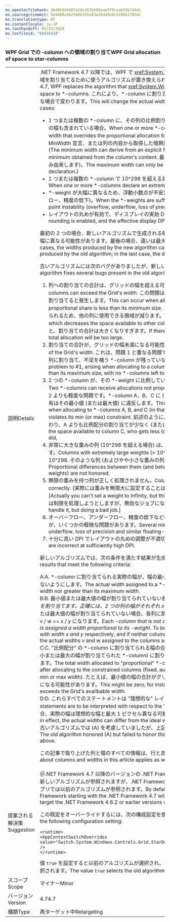 ```yaml
---
ms.openlocfilehash: 36d05ddd407e28e363bb99eae5f0caab59b744dc
ms.sourcegitcommit: 9a4488a3625866335e83a20da5e9c5286b1f034c
ms.translationtype: HT
ms.contentlocale: ja-JP
ms.lasthandoff: 05/15/2020
ms.locfileid: "83435434"
---
```

### <a name="wpf-grid-allocation-of-space-to-star-columns"></a><span data-ttu-id="8f248-101">WPF Grid での -column への領域の割り当て</span><span class="sxs-lookup"><span data-stu-id="8f248-101">WPF Grid allocation of space to star-columns</span></span>

|   |   |
|---|---|
|<span data-ttu-id="8f248-102">説明</span><span class="sxs-lookup"><span data-stu-id="8f248-102">Details</span></span>|<span data-ttu-id="8f248-103">.NET Framework 4.7 以降では、WPF で <xref:System.Windows.Controls.Grid> が \*-column に領域を割り当てるために使うアルゴリズムが置き換えられます。</span><span class="sxs-lookup"><span data-stu-id="8f248-103">Starting with the .NET Framework 4.7, WPF replaces the algorithm that <xref:System.Windows.Controls.Grid> uses to allocate space to \*-columns.</span></span> <span data-ttu-id="8f248-104">これにより、\*-column に割り当てられる実際の幅が、次のようにさまざまな場合で変わります。</span><span class="sxs-lookup"><span data-stu-id="8f248-104">This will change the actual width assigned to \*-columns in a number of cases:</span></span><ul><li><span data-ttu-id="8f248-105">1 つまたは複数の \*-column に、その列の比例割り当てをオーバーライドする最小または最大の幅も含まれている場合。</span><span class="sxs-lookup"><span data-stu-id="8f248-105">When one or more \*-columns also have a minimum or maximum width that overrides the proportional allocation for that colum.</span></span> <span data-ttu-id="8f248-106">(最小値の幅は、明示的な MinWidth 宣言、または列の内容から取得した暗黙的な最小値に由来する可能性があります。</span><span class="sxs-lookup"><span data-stu-id="8f248-106">(The minimum width can derive from an explicit MinWidth declaration, or from an implicit minimum obtained from the column's content.</span></span> <span data-ttu-id="8f248-107">最大値の幅は、明示的な MaxWidth 宣言にのみ由来します)。</span><span class="sxs-lookup"><span data-stu-id="8f248-107">The maximum width can only be defined explicitly, from a MaxWidth declaration.)</span></span></li><li><span data-ttu-id="8f248-108">1 つまたは複数の \*-column で 10^298 を超える非常に大きな \*-weight を宣言した場合。</span><span class="sxs-lookup"><span data-stu-id="8f248-108">When one or more \*-columns declare an extremely large \*-weight, greater than 10^298.</span></span></li><li><span data-ttu-id="8f248-109">\*-weight が大幅に異なるため、浮動小数点が不安定になる場合 (オーバーフロー、アンダーフロー、精度の低下)。</span><span class="sxs-lookup"><span data-stu-id="8f248-109">When the \*-weights are sufficiently different to encounter floating-point instability (overflow, underflow, loss of precision).</span></span></li><li><span data-ttu-id="8f248-110">レイアウトの丸めが有効で、ディスプレイの実効 DPI が十分に高い場合。</span><span class="sxs-lookup"><span data-stu-id="8f248-110">When layout rounding is enabled, and the effective display DPI is sufficiently high.</span></span></li></ul><span data-ttu-id="8f248-111">最初の 2 つの場合、新しいアルゴリズムで生成される幅は、古いアルゴリズムで生成される幅と大幅に異なる可能性があります。最後の場合、違いは最大で 1 から 2 ピクセルです。</span><span class="sxs-lookup"><span data-stu-id="8f248-111">In the first two cases, the widths produced by the new algorithm can be significantly different from those produced by the old algorithm; in the last case, the difference will be at most one or two pixels.</span></span><p/><span data-ttu-id="8f248-112">古いアルゴリズムには次のバグがありましたが、新しいアルゴリズムで修正されました。</span><span class="sxs-lookup"><span data-stu-id="8f248-112">The new algorithm fixes several bugs present in the old algorithm:</span></span><ol><li><span data-ttu-id="8f248-113">列への割り当ての合計は、グリッドの幅を超える可能性があります。</span><span class="sxs-lookup"><span data-stu-id="8f248-113">Total allocation to columns can exceed the Grid's width.</span></span> <span data-ttu-id="8f248-114">この問題は、比例配分が最小サイズ未満の列に領域を割り当てると発生します。</span><span class="sxs-lookup"><span data-stu-id="8f248-114">This can occur when allocating space to a column whose proportional share is less than its minimum size.</span></span> <span data-ttu-id="8f248-115">このアルゴリズムでは最小サイズが割り当てられるため、他の列に使用できる領域が減ります。</span><span class="sxs-lookup"><span data-stu-id="8f248-115">The algorithm allocates the minimum size, which decreases the space available to other columns.</span></span> <span data-ttu-id="8f248-116">割り当てる \*-column がなくなると、割り当ての合計は大きくなりすぎます。</span><span class="sxs-lookup"><span data-stu-id="8f248-116">If there are no \*-columns left to allocate, the total allocation will be too large.</span></span></li><li><span data-ttu-id="8f248-117">割り当ての合計が、グリッドの幅未満になる可能性があります。</span><span class="sxs-lookup"><span data-stu-id="8f248-117">Total allocation can fall short of the Grid's width.</span></span> <span data-ttu-id="8f248-118">これは、問題 1 と重なる問題で、比例配分共有が最大サイズを超えている列に割り当て、不足を補う \*-column が残っていない場合に発生します。</span><span class="sxs-lookup"><span data-stu-id="8f248-118">This is the dual problem to #1, arising when allocating to a column whose proportional share is greater than its maximum size, with no \*-columns left to take up the slack.</span></span></li><li><span data-ttu-id="8f248-119">2 つの \*-column が、その \*-weight に比例していない割り当てを受ける可能性があります。</span><span class="sxs-lookup"><span data-stu-id="8f248-119">Two \*-columns can receive allocations not proportional to their \*-weights.</span></span> <span data-ttu-id="8f248-120">これは問題 1、2 よりも軽度な問題です。\*-column A、B、C に (この順序で) 割り当てると、B の比例配分共有はその最小値 (または最大値) に違反します。</span><span class="sxs-lookup"><span data-stu-id="8f248-120">This is a milder version of #1/#2, arising when allocating to \*-columns A, B, and C (in that order), where B's proportional share violates its min (or max) constraint.</span></span> <span data-ttu-id="8f248-121">前述のように、これによって列 C に使用できる領域が変わり、A よりも比例配分の割り当てが少なく (または多く) なります。</span><span class="sxs-lookup"><span data-stu-id="8f248-121">As above, this changes the space available to column C, who gets less (or more) proportional allocation than A did,</span></span></li><li><span data-ttu-id="8f248-122">非常に大きな重みの列 (10^298 を超える場合) は、すべて 10^298 の重みとして処理されます。</span><span class="sxs-lookup"><span data-stu-id="8f248-122">Columns with extremely large weights (&gt; 10^298) are all treated as if they had weight 10^298.</span></span> <span data-ttu-id="8f248-123">そのような列 (およびやや小さな重みの列) の比例配分の差は考慮されません。</span><span class="sxs-lookup"><span data-stu-id="8f248-123">Proportional differences between them (and between columns with slightly smaller weights) are not honored.</span></span></li><li><span data-ttu-id="8f248-124">無限の重みを持つ列が正しく処理されません。</span><span class="sxs-lookup"><span data-stu-id="8f248-124">Columns with inifinte weights are not handled correctly.</span></span> <span data-ttu-id="8f248-125">[実際には重みを無限大に設定することはできませんが、これは人為的な制限です。</span><span class="sxs-lookup"><span data-stu-id="8f248-125">[Actually you can't set a weight to Infinity, but this is an artificial restriction.</span></span> <span data-ttu-id="8f248-126">割り当てコードは制限を処理しようとしますが、無効なジョブになります。]</span><span class="sxs-lookup"><span data-stu-id="8f248-126">The allocation code was trying to handle it, but doing a bad job.]</span></span></li><li><span data-ttu-id="8f248-127">オーバーフロー、アンダーフロー、精度の低下などの浮動小数点精度の問題を回避していますが、いくつかの軽微な問題があります。</span><span class="sxs-lookup"><span data-stu-id="8f248-127">Several minor problems while avoiding overflow, underflow, loss of precision and similar floating-point issues.</span></span></li><li><span data-ttu-id="8f248-128">十分に高い DPI でレイアウトの丸めの調整が不適切です。</span><span class="sxs-lookup"><span data-stu-id="8f248-128">Adjustments for layout rounding are incorrect at sufficiently high DPI.</span></span></li></ol><span data-ttu-id="8f248-129">新しいアルゴリズムでは、次の条件を満たす結果が生成されます。</span><span class="sxs-lookup"><span data-stu-id="8f248-129">The new algorithm produces results that meet the following criteria:</span></span><p/><span data-ttu-id="8f248-130">A:</span><span class="sxs-lookup"><span data-stu-id="8f248-130">A.</span></span> <span data-ttu-id="8f248-131">\*-column に割り当てられる実際の幅が、幅の最小値未満にならない、また幅の最大値を超えないようにします。</span><span class="sxs-lookup"><span data-stu-id="8f248-131">The actual width assigned to a \*-column is never less than its minimum width nor greater than its maximum width.</span></span><br/><span data-ttu-id="8f248-132">B:</span><span class="sxs-lookup"><span data-stu-id="8f248-132">B.</span></span> <span data-ttu-id="8f248-133">最小値または最大値の幅が割り当てられていない各 <em>-column に、その <em>-weight に比例した幅を割り当てます。正確には、2 つの列の幅がそれぞれ x</em>、y</em> と宣言され、いずれの列も最小値の幅または最大値の幅が割り当てられていない場合、各列に割り当てられる実際の幅 v と w は同じ比率の v / w == x / y になります。</span><span class="sxs-lookup"><span data-stu-id="8f248-133">Each <em>-column that is not assigned its minimum or maximum width is assigned a width proportional to its <em>-weight. To be precise, if two columns are declared with width x</em> and y</em> respectively, and if neither column receives its minimum or maximum width, the actual widths v and w assigned to the columns are in the same proportion: v / w == x / y.</span></span><br/><span data-ttu-id="8f248-134">C:</span><span class="sxs-lookup"><span data-stu-id="8f248-134">C.</span></span> <span data-ttu-id="8f248-135">&quot;比例配分&quot; の \*-column に割り当てられる幅の合計は、制限された列 (固定、自動、および最小または最大の幅が割り当てられた \*-column) に割り当てられた後に使用できる領域と同じなります。</span><span class="sxs-lookup"><span data-stu-id="8f248-135">The total width allocated to &quot;proportional&quot; \*-columns is equal to the space available after allocating to the constrained columns (fixed, auto, and \*-columns that are allocated their min or max width).</span></span> <span data-ttu-id="8f248-136">たとえば、最小値の幅の合計がグリッドに使用できる幅を超える場合は、ゼロになる可能性があります。</span><span class="sxs-lookup"><span data-stu-id="8f248-136">This might be zero, for instance if the sum of the minimum widths exceeds the Grid's availbable width.</span></span><br/><span data-ttu-id="8f248-137">D:</span><span class="sxs-lookup"><span data-stu-id="8f248-137">D.</span></span> <span data-ttu-id="8f248-138">これらすべてのステートメントは &quot;理想的な&quot; レイアウトを基準に解釈されます。</span><span class="sxs-lookup"><span data-stu-id="8f248-138">All these statements are to be interpreted with respect to the &quot;ideal&quot; layout.</span></span> <span data-ttu-id="8f248-139">レイアウトの丸めが有効な場合、実際の幅は理想的な幅と最大 1 ピクセル異なる可能性があります。</span><span class="sxs-lookup"><span data-stu-id="8f248-139">When layout rounding is in effect, the actual widths can differ from the ideal widths by as much as one pixel.</span></span><br/><span data-ttu-id="8f248-140">古いアルゴリズムでは (A) を考慮していましたが、上記の他の条件は考慮されていませんでした。</span><span class="sxs-lookup"><span data-stu-id="8f248-140">The old algorithm honored (A) but failed to honor the other criteria in the cases outlined above.</span></span><p/><span data-ttu-id="8f248-141">この記事で取り上げた列と幅のすべての情報は、行と高さにも適用されます。</span><span class="sxs-lookup"><span data-stu-id="8f248-141">Everything said about columns and widths in this article applies as well to rows and heights.</span></span>|
|<span data-ttu-id="8f248-142">提案される解決策</span><span class="sxs-lookup"><span data-stu-id="8f248-142">Suggestion</span></span>|<span data-ttu-id="8f248-143">＠.NET Framework 4.7 以降のバージョンの .NET Framework を対象とするアプリの場合、既定で新しいアルゴリズムが参照されますが、.NET Framework 4.6.2 以前のバージョンを対象とするアプリでは以前のアルゴリズムが参照されます。</span><span class="sxs-lookup"><span data-stu-id="8f248-143">By default, apps that target versions of the .NET Framework starting with the .NET Framework 4.7 will see the new algorithm, while apps that target the .NET Framework 4.6.2 or earlier versions will see the old algorithm.</span></span><p/><span data-ttu-id="8f248-144">この既定をオーバーライドするには、次の構成設定を使用します。</span><span class="sxs-lookup"><span data-stu-id="8f248-144">To override the default, use the following configuration setting:</span></span><pre><code class="lang-xml">&lt;runtime&gt;&#13;&#10;&lt;AppContextSwitchOverrides value=&quot;Switch.System.Windows.Controls.Grid.StarDefinitionsCanExceedAvailableSpace=true&quot; /&gt;&#13;&#10;&lt;/runtime&gt;&#13;&#10;</code></pre><span data-ttu-id="8f248-145">値 <code>true</code> を設定すると以前のアルゴリズムが選択され、<code>false</code> を設定すると新しいアルゴリズムが選択されます。</span><span class="sxs-lookup"><span data-stu-id="8f248-145">The value <code>true</code> selects the old algorithm, <code>false</code> selects the new algorithm.</span></span>|
|<span data-ttu-id="8f248-146">スコープ</span><span class="sxs-lookup"><span data-stu-id="8f248-146">Scope</span></span>|<span data-ttu-id="8f248-147">マイナー</span><span class="sxs-lookup"><span data-stu-id="8f248-147">Minor</span></span>|
|<span data-ttu-id="8f248-148">バージョン</span><span class="sxs-lookup"><span data-stu-id="8f248-148">Version</span></span>|<span data-ttu-id="8f248-149">4.7</span><span class="sxs-lookup"><span data-stu-id="8f248-149">4.7</span></span>|
|<span data-ttu-id="8f248-150">種類</span><span class="sxs-lookup"><span data-stu-id="8f248-150">Type</span></span>|<span data-ttu-id="8f248-151">再ターゲット中</span><span class="sxs-lookup"><span data-stu-id="8f248-151">Retargeting</span></span>|
